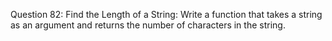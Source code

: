 Question 82: Find the Length of a String: Write a function that takes a string as an argument and returns the number of characters in the string.
